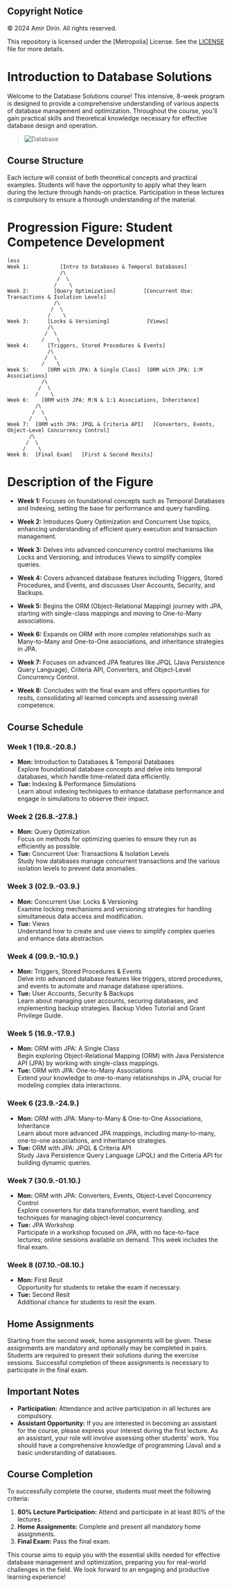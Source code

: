 ## Copyright Notice

© 2024 Amir Dirin. All rights reserved.

This repository is licensed under the [Metropolia] License. See the [LICENSE](./LICENSE) file for more details.



# Introduction to Database Solutions

Welcome to the Database Solutions course! This intensive, 8-week program is designed to provide a comprehensive understanding of various aspects of database management and optimization. Throughout the course, you'll gain practical skills and theoretical knowledge necessary for effective database design and operation.

> ![Database](/images/join.gif)

## Course Structure

Each lecture will consist of both theoretical concepts and practical examples. Students will have the opportunity to apply what they learn during the lecture through hands-on practice. Participation in these lectures is compulsory to ensure a thorough understanding of the material.

# Progression Figure: Student Competence Development
````less
less
Week 1:          [Intro to Databases & Temporal Databases]
                 /\
                /  \
               /    \
Week 2:        [Query Optimization]         [Concurrent Use: Transactions & Isolation Levels]
               /\
              /  \
             /    \
Week 3:      [Locks & Versioning]            [Views]
             /\
            /  \
           /    \
Week 4:      [Triggers, Stored Procedures & Events]
             /\
            /  \
           /    \
Week 5:      [ORM with JPA: A Single Class]  [ORM with JPA: 1:M Associations]
           /\
          /  \
         /    \
Week 6:    [ORM with JPA: M:N & 1:1 Associations, Inheritance]
         /\
        /  \
       /    \
Week 7:  [ORM with JPA: JPQL & Criteria API]   [Converters, Events, Object-Level Concurrency Control]
       /\
      /  \
     /    \
Week 8:  [Final Exam]   [First & Second Resits]

````
# Description of the Figure

- **Week 1:** Focuses on foundational concepts such as Temporal Databases and Indexing, setting the base for performance and query handling.

- **Week 2:** Introduces Query Optimization and Concurrent Use topics, enhancing understanding of efficient query execution and transaction management.

- **Week 3:** Delves into advanced concurrency control mechanisms like Locks and Versioning, and introduces Views to simplify complex queries.

- **Week 4:** Covers advanced database features including Triggers, Stored Procedures, and Events, and discusses User Accounts, Security, and Backups.

- **Week 5:** Begins the ORM (Object-Relational Mapping) journey with JPA, starting with single-class mappings and moving to One-to-Many associations.

- **Week 6:** Expands on ORM with more complex relationships such as Many-to-Many and One-to-One associations, and inheritance strategies in JPA.

- **Week 7:** Focuses on advanced JPA features like JPQL (Java Persistence Query Language), Criteria API, Converters, and Object-Level Concurrency Control.

- **Week 8:** Concludes with the final exam and offers opportunities for resits, consolidating all learned concepts and assessing overall competence.


## Course Schedule

### Week 1 (19.8.-20.8.)

- **Mon:** Introduction to Databases & Temporal Databases  
  Explore foundational database concepts and delve into temporal databases, which handle time-related data efficiently.
- **Tue:** Indexing & Performance Simulations  
  Learn about indexing techniques to enhance database performance and engage in simulations to observe their impact.

### Week 2 (26.8.-27.8.)

- **Mon:** Query Optimization  
  Focus on methods for optimizing queries to ensure they run as efficiently as possible.
- **Tue:** Concurrent Use: Transactions & Isolation Levels  
  Study how databases manage concurrent transactions and the various isolation levels to prevent data anomalies.

### Week 3 (02.9.-03.9.)

- **Mon:** Concurrent Use: Locks & Versioning  
  Examine locking mechanisms and versioning strategies for handling simultaneous data access and modification.
- **Tue:** Views  
  Understand how to create and use views to simplify complex queries and enhance data abstraction.

### Week 4 (09.9.-10.9.)

- **Mon:** Triggers, Stored Procedures & Events  
  Delve into advanced database features like triggers, stored procedures, and events to automate and manage database operations.
- **Tue:** User Accounts, Security & Backups  
  Learn about managing user accounts, securing databases, and implementing backup strategies. Backup Video Tutorial and Grant Privilege Guide.

### Week 5 (16.9.-17.9.)

- **Mon:** ORM with JPA: A Single Class  
  Begin exploring Object-Relational Mapping (ORM) with Java Persistence API (JPA) by working with single-class mappings.
- **Tue:** ORM with JPA: One-to-Many Associations  
  Extend your knowledge to one-to-many relationships in JPA, crucial for modeling complex data interactions.

### Week 6 (23.9.-24.9.)

- **Mon:** ORM with JPA: Many-to-Many & One-to-One Associations, Inheritance  
  Learn about more advanced JPA mappings, including many-to-many, one-to-one associations, and inheritance strategies.
- **Tue:** ORM with JPA: JPQL & Criteria API  
  Study Java Persistence Query Language (JPQL) and the Criteria API for building dynamic queries.

### Week 7 (30.9.-01.10.)

- **Mon:** ORM with JPA: Converters, Events, Object-Level Concurrency Control  
  Explore converters for data transformation, event handling, and techniques for managing object-level concurrency.
- **Tue:** JPA Workshop  
  Participate in a workshop focused on JPA, with no face-to-face lectures; online sessions available on demand. This week includes the final exam.

### Week 8 (07.10.-08.10.)

- **Mon:** First Resit  
  Opportunity for students to retake the exam if necessary.
- **Tue:** Second Resit  
  Additional chance for students to resit the exam.

## Home Assignments

Starting from the second week, home assignments will be given. These assignments are mandatory and optionally may be completed in pairs. Students are required to present their solutions during the exercise sessions. Successful completion of these assignments is necessary to participate in the final exam.

## Important Notes

- **Participation:** Attendance and active participation in all lectures are compulsory.
- **Assistant Opportunity:** If you are interested in becoming an assistant for the course, please express your interest during the first lecture. As an assistant, your role will involve assessing other students' work. You should have a comprehensive knowledge of programming (Java) and a basic understanding of databases.

## Course Completion

To successfully complete the course, students must meet the following criteria:

1. **80% Lecture Participation:** Attend and participate in at least 80% of the lectures.
2. **Home Assignments:** Complete and present all mandatory home assignments.
3. **Final Exam:** Pass the final exam.

This course aims to equip you with the essential skills needed for effective database management and optimization, preparing you for real-world challenges in the field. We look forward to an engaging and productive learning experience!

